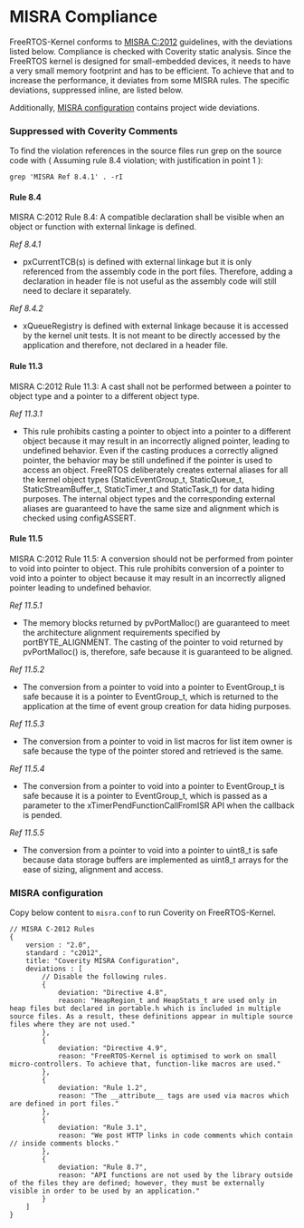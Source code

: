 # MISRA Compliance

FreeRTOS-Kernel conforms to [MISRA C:2012](https://www.misra.org.uk/misra-c)
guidelines, with the deviations listed below. Compliance is checked with
Coverity static analysis. Since the FreeRTOS kernel is designed for
small-embedded devices, it needs to have a very small memory footprint and
has to be efficient. To achieve that and to increase the performance, it
deviates from some MISRA rules. The specific deviations, suppressed inline,
are listed below.

Additionally, [MISRA configuration](#misra-configuration) contains project
wide deviations.

### Suppressed with Coverity Comments
To find the violation references in the source files run grep on the source code
with ( Assuming rule 8.4 violation; with justification in point 1 ):
```
grep 'MISRA Ref 8.4.1' . -rI
```

#### Rule 8.4

MISRA C:2012 Rule 8.4: A compatible declaration shall be visible when an
        object or function with external linkage is defined.

_Ref 8.4.1_
 - pxCurrentTCB(s) is defined with external linkage but it is only referenced
   from the assembly code in the port files. Therefore, adding a declaration in
   header file is not useful as the assembly code will still need to declare it
   separately.

_Ref 8.4.2_
 - xQueueRegistry is defined with external linkage because it is accessed by the
   kernel unit tests. It is not meant to be directly accessed by the application
   and therefore, not declared in a header file.

#### Rule 11.3

MISRA C:2012 Rule 11.3: A cast shall not be performed between a pointer to
object type and a pointer to a different object type.

_Ref 11.3.1_
 - This rule prohibits casting a pointer to object into a pointer to a
   different object because it may result in an incorrectly aligned pointer,
   leading to undefined behavior. Even if the casting produces a correctly
   aligned pointer, the behavior may be still undefined if the pointer is
   used to access an object. FreeRTOS deliberately creates external aliases
   for all the kernel object types (StaticEventGroup_t, StaticQueue_t,
   StaticStreamBuffer_t, StaticTimer_t and StaticTask_t) for data hiding
   purposes. The internal object types and the corresponding external
   aliases are guaranteed to have the same size and alignment which is
   checked using configASSERT.


#### Rule 11.5

MISRA C:2012 Rule 11.5: A conversion should not be performed from pointer to
void into pointer to object.
This rule prohibits conversion of a pointer to void into a pointer to
object because it may result in an incorrectly aligned pointer leading
to undefined behavior.

_Ref 11.5.1_
 - The memory blocks returned by pvPortMalloc() are guaranteed to meet the
   architecture alignment requirements specified by portBYTE_ALIGNMENT.
   The casting of the pointer to void returned by pvPortMalloc() is,
   therefore, safe because it is guaranteed to be aligned.

_Ref 11.5.2_
 - The conversion from a pointer to void into a pointer to EventGroup_t is
   safe because it is a pointer to EventGroup_t, which is returned to the
   application at the time of event group creation for data hiding
   purposes.

_Ref 11.5.3_
 - The conversion from a pointer to void in list macros for list item owner
   is safe because the type of the pointer stored and retrieved is the
   same.

_Ref 11.5.4_
 - The conversion from a pointer to void into a pointer to EventGroup_t is
   safe because it is a pointer to EventGroup_t, which is passed as a
   parameter to the xTimerPendFunctionCallFromISR API when the callback is
   pended.

_Ref 11.5.5_
 - The conversion from a pointer to void into a pointer to uint8_t is safe
   because data storage buffers are implemented as uint8_t arrays for the
   ease of sizing, alignment and access.


### MISRA configuration

Copy below content to `misra.conf` to run Coverity on FreeRTOS-Kernel.

```
// MISRA C-2012 Rules
{
    version : "2.0",
    standard : "c2012",
    title: "Coverity MISRA Configuration",
    deviations : [
        // Disable the following rules.
        {
            deviation: "Directive 4.8",
            reason: "HeapRegion_t and HeapStats_t are used only in heap files but declared in portable.h which is included in multiple source files. As a result, these definitions appear in multiple source files where they are not used."
        },
        {
            deviation: "Directive 4.9",
            reason: "FreeRTOS-Kernel is optimised to work on small micro-controllers. To achieve that, function-like macros are used."
        },
        {
            deviation: "Rule 1.2",
            reason: "The __attribute__ tags are used via macros which are defined in port files."
        },
        {
            deviation: "Rule 3.1",
            reason: "We post HTTP links in code comments which contain // inside comments blocks."
        },
        {
            deviation: "Rule 8.7",
            reason: "API functions are not used by the library outside of the files they are defined; however, they must be externally visible in order to be used by an application."
        }
    ]
}
```
